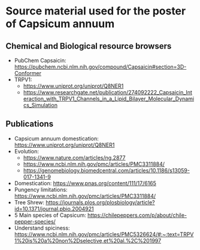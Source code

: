 # Source material used for the poster of Capsicum annuum

## Chemical and Biological resource browsers
* PubChem Capsaicin: https://pubchem.ncbi.nlm.nih.gov/compound/Capsaicin#section=3D-Conformer
* TRPV1: 
  * https://www.uniprot.org/uniprot/Q8NER1
  * https://www.researchgate.net/publication/274092222_Capsaicin_Interaction_with_TRPV1_Channels_in_a_Lipid_Bilayer_Molecular_Dynamics_Simulation  

## Publications
* Capsicum annuum domestication: https://www.uniprot.org/uniprot/Q8NER1
* Evolution: 
  *  https://www.nature.com/articles/ng.2877
  *  https://www.ncbi.nlm.nih.gov/pmc/articles/PMC3311884/
  *  https://genomebiology.biomedcentral.com/articles/10.1186/s13059-017-1341-9
* Domestication: https://www.pnas.org/content/111/17/6165
* Pungency limitations: https://www.ncbi.nlm.nih.gov/pmc/articles/PMC3311884/
* Tree Shrew: https://journals.plos.org/plosbiology/article?id=10.1371/journal.pbio.2004921
* 5 Main species of Capsicum: https://chilepeppers.com/p/about/chile-pepper-species/
* Understand spiciness: https://www.ncbi.nlm.nih.gov/pmc/articles/PMC5326624/#:~:text=TRPV1%20is%20a%20non%2Dselective,et%20al.%2C%201997

